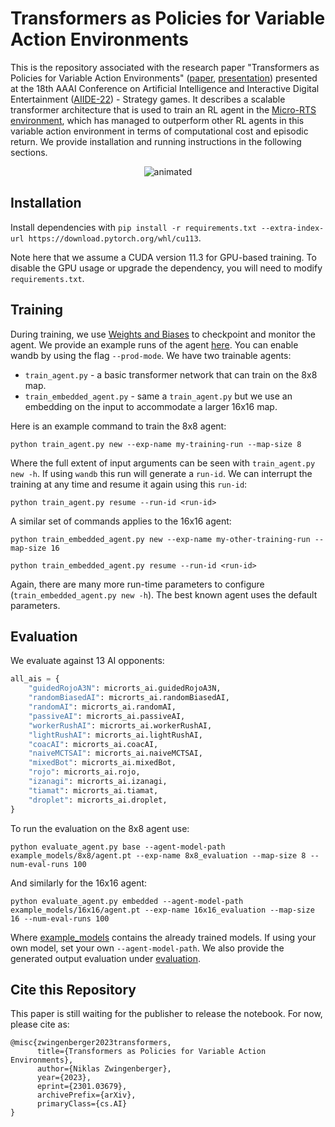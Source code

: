 # Transformers as Policies for Variable Action Environments
This is the repository associated with the research paper "Transformers as Policies for Variable Action Environments" ([paper](https://arxiv.org/abs/2301.03679), [presentation](https://docs.google.com/presentation/d/1I3T6ury_nIIas1JX1hEWI_qm8Tnf0lmRx0Sukh1phVs/edit?usp=sharing)) presented at the 18th AAAI Conference on Artificial Intelligence and Interactive Digital Entertainment ([AIIDE-22](https://sites.google.com/view/aiide-2022/?pli=1)) - Strategy games. 
It describes a scalable transformer architecture that is used to train an RL agent in the [Micro-RTS environment](https://github.com/Farama-Foundation/MicroRTS-Py), which has managed to outperform other RL agents in this variable action environment in terms of computational cost and episodic return.
We provide installation and running instructions in the following sections.


<p align="center">
  <img src="media/example_RL_agent_vs_coacAI.gif" alt="animated" />
</p>

## Installation
Install dependencies with `pip install -r requirements.txt --extra-index-url https://download.pytorch.org/whl/cu113`. 

Note here that we assume a CUDA version 11.3 for GPU-based training. To disable the GPU usage or upgrade the dependency,
you will need to modify `requirements.txt`.

## Training
During training, we use [Weights and Biases](https://wandb.ai/) to checkpoint and monitor the agent. 
We provide an example runs of the agent [here](https://wandb.ai/niklasz/public_var_action_transformers). 
You can enable wandb by using the flag `--prod-mode`. We have two trainable agents:
- `train_agent.py` -  a basic transformer network that can train on the 8x8 map.
- `train_embedded_agent.py` - same a `train_agent.py` but we use an embedding on the input to accommodate a larger 16x16 map.

Here is an example command to train the 8x8 agent:

`python train_agent.py new --exp-name my-training-run --map-size 8`

Where the full extent of input arguments can be seen with `train_agent.py new -h`. If using `wandb` this run will generate a `run-id`.
We can interrupt the training at any time and resume it again using this `run-id`:

`python train_agent.py resume --run-id <run-id>`

A similar set of commands applies to the 16x16 agent:

`python train_embedded_agent.py new --exp-name my-other-training-run --map-size 16`

`python train_embedded_agent.py resume --run-id <run-id>`

Again, there are many more run-time parameters to configure (`train_embedded_agent.py new -h`). The best known agent uses the default parameters.

## Evaluation
We evaluate against 13 AI opponents:

```python
all_ais = {
    "guidedRojoA3N": microrts_ai.guidedRojoA3N,
    "randomBiasedAI": microrts_ai.randomBiasedAI,
    "randomAI": microrts_ai.randomAI,
    "passiveAI": microrts_ai.passiveAI,
    "workerRushAI": microrts_ai.workerRushAI,
    "lightRushAI": microrts_ai.lightRushAI,
    "coacAI": microrts_ai.coacAI,
    "naiveMCTSAI": microrts_ai.naiveMCTSAI,
    "mixedBot": microrts_ai.mixedBot,
    "rojo": microrts_ai.rojo,
    "izanagi": microrts_ai.izanagi,
    "tiamat": microrts_ai.tiamat,
    "droplet": microrts_ai.droplet,
}
```

To run the evaluation on the 8x8 agent use:

`python evaluate_agent.py base --agent-model-path example_models/8x8/agent.pt --exp-name 8x8_evaluation --map-size 8 --num-eval-runs 100`

And similarly for the 16x16 agent:

`python evaluate_agent.py embedded --agent-model-path example_models/16x16/agent.pt --exp-name 16x16_evaluation --map-size 16 --num-eval-runs 100`

Where [example_models](example_models) contains the already trained models. If using your own model, set your own `--agent-model-path`. 
We also provide the generated output evaluation under [evaluation](evaluation).

## Cite this Repository
This paper is still waiting for the publisher to release the notebook. For now, please cite as:
```
@misc{zwingenberger2023transformers,
      title={Transformers as Policies for Variable Action Environments}, 
      author={Niklas Zwingenberger},
      year={2023},
      eprint={2301.03679},
      archivePrefix={arXiv},
      primaryClass={cs.AI}
}
```



